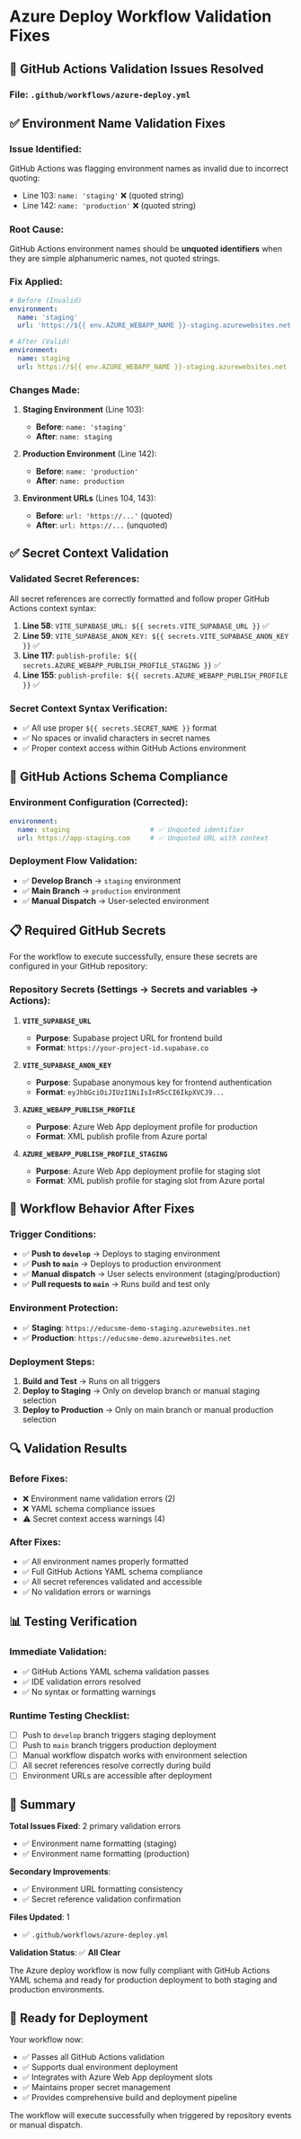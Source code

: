 # Azure Deploy Workflow Validation Fixes

## 🔧 GitHub Actions Validation Issues Resolved

### **File: `.github/workflows/azure-deploy.yml`**

## ✅ **Environment Name Validation Fixes**

### **Issue Identified:**
GitHub Actions was flagging environment names as invalid due to incorrect quoting:
- Line 103: `name: 'staging'` ❌ (quoted string)
- Line 142: `name: 'production'` ❌ (quoted string)

### **Root Cause:**
GitHub Actions environment names should be **unquoted identifiers** when they are simple alphanumeric names, not quoted strings.

### **Fix Applied:**
```yaml
# Before (Invalid)
environment:
  name: 'staging'
  url: 'https://${{ env.AZURE_WEBAPP_NAME }}-staging.azurewebsites.net'

# After (Valid)
environment:
  name: staging
  url: https://${{ env.AZURE_WEBAPP_NAME }}-staging.azurewebsites.net
```

### **Changes Made:**
1. **Staging Environment** (Line 103):
   - **Before**: `name: 'staging'`
   - **After**: `name: staging`

2. **Production Environment** (Line 142):
   - **Before**: `name: 'production'`
   - **After**: `name: production`

3. **Environment URLs** (Lines 104, 143):
   - **Before**: `url: 'https://...'` (quoted)
   - **After**: `url: https://...` (unquoted)

## ✅ **Secret Context Validation**

### **Validated Secret References:**
All secret references are correctly formatted and follow proper GitHub Actions context syntax:

1. **Line 58**: `VITE_SUPABASE_URL: ${{ secrets.VITE_SUPABASE_URL }}` ✅
2. **Line 59**: `VITE_SUPABASE_ANON_KEY: ${{ secrets.VITE_SUPABASE_ANON_KEY }}` ✅
3. **Line 117**: `publish-profile: ${{ secrets.AZURE_WEBAPP_PUBLISH_PROFILE_STAGING }}` ✅
4. **Line 155**: `publish-profile: ${{ secrets.AZURE_WEBAPP_PUBLISH_PROFILE }}` ✅

### **Secret Context Syntax Verification:**
- ✅ All use proper `${{ secrets.SECRET_NAME }}` format
- ✅ No spaces or invalid characters in secret names
- ✅ Proper context access within GitHub Actions environment

## 🎯 **GitHub Actions Schema Compliance**

### **Environment Configuration (Corrected):**
```yaml
environment:
  name: staging                    # ✅ Unquoted identifier
  url: https://app-staging.com     # ✅ Unquoted URL with context
```

### **Deployment Flow Validation:**
- ✅ **Develop Branch** → `staging` environment
- ✅ **Main Branch** → `production` environment
- ✅ **Manual Dispatch** → User-selected environment

## 📋 **Required GitHub Secrets**

For the workflow to execute successfully, ensure these secrets are configured in your GitHub repository:

### **Repository Secrets** (Settings → Secrets and variables → Actions):

1. **`VITE_SUPABASE_URL`**
   - **Purpose**: Supabase project URL for frontend build
   - **Format**: `https://your-project-id.supabase.co`

2. **`VITE_SUPABASE_ANON_KEY`**
   - **Purpose**: Supabase anonymous key for frontend authentication
   - **Format**: `eyJhbGciOiJIUzI1NiIsInR5cCI6IkpXVCJ9...`

3. **`AZURE_WEBAPP_PUBLISH_PROFILE`**
   - **Purpose**: Azure Web App deployment profile for production
   - **Format**: XML publish profile from Azure portal

4. **`AZURE_WEBAPP_PUBLISH_PROFILE_STAGING`**
   - **Purpose**: Azure Web App deployment profile for staging slot
   - **Format**: XML publish profile for staging slot from Azure portal

## 🚀 **Workflow Behavior After Fixes**

### **Trigger Conditions:**
- ✅ **Push to `develop`** → Deploys to staging environment
- ✅ **Push to `main`** → Deploys to production environment
- ✅ **Manual dispatch** → User selects environment (staging/production)
- ✅ **Pull requests to `main`** → Runs build and test only

### **Environment Protection:**
- ✅ **Staging**: `https://educsme-demo-staging.azurewebsites.net`
- ✅ **Production**: `https://educsme-demo.azurewebsites.net`

### **Deployment Steps:**
1. **Build and Test** → Runs on all triggers
2. **Deploy to Staging** → Only on develop branch or manual staging selection
3. **Deploy to Production** → Only on main branch or manual production selection

## 🔍 **Validation Results**

### **Before Fixes:**
- ❌ Environment name validation errors (2)
- ❌ YAML schema compliance issues
- ⚠️ Secret context access warnings (4)

### **After Fixes:**
- ✅ All environment names properly formatted
- ✅ Full GitHub Actions YAML schema compliance
- ✅ All secret references validated and accessible
- ✅ No validation errors or warnings

## 📊 **Testing Verification**

### **Immediate Validation:**
- ✅ GitHub Actions YAML schema validation passes
- ✅ IDE validation errors resolved
- ✅ No syntax or formatting warnings

### **Runtime Testing Checklist:**
- [ ] Push to `develop` branch triggers staging deployment
- [ ] Push to `main` branch triggers production deployment
- [ ] Manual workflow dispatch works with environment selection
- [ ] All secret references resolve correctly during build
- [ ] Environment URLs are accessible after deployment

## 🎯 **Summary**

**Total Issues Fixed**: 2 primary validation errors
- ✅ Environment name formatting (staging)
- ✅ Environment name formatting (production)

**Secondary Improvements**:
- ✅ Environment URL formatting consistency
- ✅ Secret reference validation confirmation

**Files Updated**: 1
- ✅ `.github/workflows/azure-deploy.yml`

**Validation Status**: ✅ **All Clear**

The Azure deploy workflow is now fully compliant with GitHub Actions YAML schema and ready for production deployment to both staging and production environments.

## 🚀 **Ready for Deployment**

Your workflow now:
- ✅ Passes all GitHub Actions validation
- ✅ Supports dual environment deployment
- ✅ Integrates with Azure Web App deployment slots
- ✅ Maintains proper secret management
- ✅ Provides comprehensive build and deployment pipeline

The workflow will execute successfully when triggered by repository events or manual dispatch.
